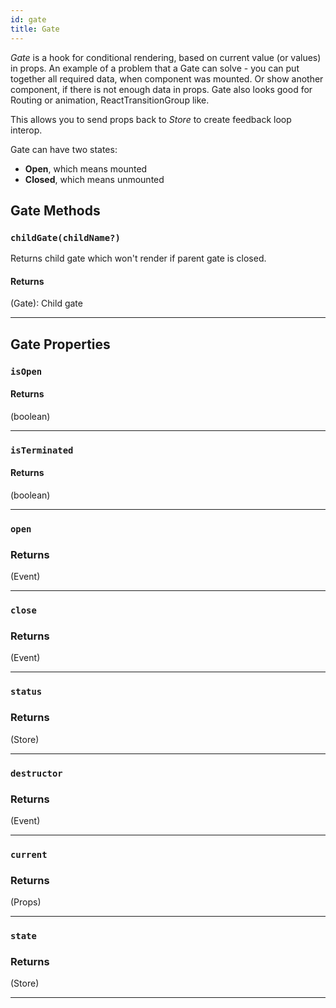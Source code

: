 ```yaml
---
id: gate
title: Gate
---
```


_Gate_ is a hook for conditional rendering, based on current value (or values) in props. An example of a problem that a Gate can solve - you can put together all required data, when component was mounted. Or show another component, if there is not enough data in props. Gate also looks good for Routing or animation, ReactTransitionGroup like.

This allows you to send props back to _Store_ to create feedback loop interop.

Gate can have two states:

- **Open**, which means mounted
- **Closed**, which means unmounted

## Gate Methods

### `childGate(childName?)`

Returns child gate which won't render if parent gate is closed.

#### Returns

(Gate): Child gate

<hr />

## Gate Properties

### `isOpen`

#### Returns

(boolean)

<hr />

### `isTerminated`

#### Returns

(boolean)

<hr />

### `open`

### Returns

(Event)

<hr />

### `close`

### Returns

(Event)

<hr />

### `status`

### Returns

(Store)

<hr />

### `destructor`

### Returns

(Event)

<hr />

### `current`

### Returns

(Props)

<hr />

### `state`

### Returns

(Store)

<hr />
